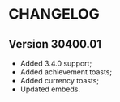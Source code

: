 # CHANGELOG

## Version 30400.01

- Added 3.4.0 support;
- Added achievement toasts;
- Added currency toasts;
- Updated embeds.
